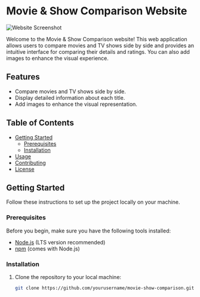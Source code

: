 # Movie & Show Comparison Website

![Website Screenshot](screenshot.png)

Welcome to the Movie & Show Comparison website! This web application allows users to compare movies and TV shows side by side and provides an intuitive interface for comparing their details and ratings. You can also add images to enhance the visual experience.

## Features

- Compare movies and TV shows side by side.
- Display detailed information about each title.
- Add images to enhance the visual representation.

## Table of Contents

- [Getting Started](#getting-started)
  - [Prerequisites](#prerequisites)
  - [Installation](#installation)
- [Usage](#usage)
- [Contributing](#contributing)
- [License](#license)

## Getting Started

Follow these instructions to set up the project locally on your machine.

### Prerequisites

Before you begin, make sure you have the following tools installed:

- [Node.js](https://nodejs.org/) (LTS version recommended)
- [npm](https://www.npmjs.com/) (comes with Node.js)

### Installation

1. Clone the repository to your local machine:

   ```bash
   git clone https://github.com/yourusername/movie-show-comparison.git
